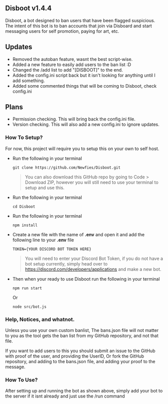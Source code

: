## Disboot v1.4.4
 Disboot, a bot designed to ban users that have been flagged suspicious. The intent of this bot is to ban accounts that join via Disboard and start messaging users for self promotion, paying for art, etc.

## Updates
 -  Removed the autoban feature, wasnt the best script-wise.
 -  Added a new feature to easily add users to the ban list :D
 -  Changed the /add list to add "[DISBOOT]" to the end.
 -  Added the config.ini script back but it isn't looking for anything until I add something.
 -  Added some commented things that will be coming to Disboot, check config.ini

## Plans
 - Permission checking. This will bring back the config.ini file.
 - Version checking. This will also add a new config.ini to ignore updates.

### How To Setup?
 For now, this project will require you to setup this on your own to self host.
 
 -  Run the following in your terminal
    ```
    git clone https://github.com/Newfies/Disboot.git
    ```
    > You can also download this GitHub repo by going to Code > Download ZIP, however you will still need to use your terminal to setup and use this.

 -  Run the following in your terminal
    ```
    cd Disboot
    ```
    
 -  Run the following in your terminal
    ```
    npm install
    ```

 -  Create a new file with the name of **.env** and open it and add the following line to your **.env** file
    ```
    TOKEN={YOUR DISCORD BOT TOKEN HERE}
    ```
    > You will need to enter your Discord Bot Token, if you do not have a bot setup currently, simply head over to https://discord.com/developers/applications and make a new bot.

 -  Then when your ready to use Disboot run the following in your terminal
    ```
    npm run start
    ```
    Or
    ```
    node src/bot.js
    ```

### Help, Notices, and whatnot.
 Unless you use your own custom banlist, The bans.json file will not matter to you as the tool gets the ban list from my GitHub repository, and not that file.

 If you want to add users to this you should submit an issue to the GitHub with proof of the user, and providing the UserID, Or fork the GitHub repository, and adding to the bans.json file, and adding your proof to the message.

### How To Use?
 After setting up and running the bot as shown above, simply add your bot to the server if it isnt already and just use the /run command